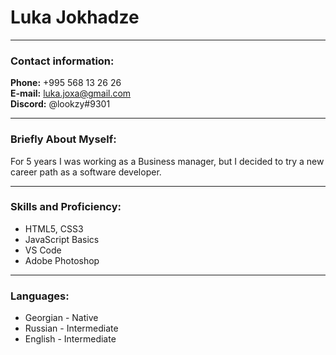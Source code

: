 # Luka Jokhadze

---

### Contact information:

**Phone:** +995 568 13 26 26<br>
**E-mail:** luka.joxa@gmail.com<br>
**Discord:** @lookzy#9301<br>

---

### Briefly About Myself:

For 5 years I was working as a Business manager, but I decided to try a new career path as a software developer.<br>

---

### Skills and Proficiency:

- HTML5, CSS3
- JavaScript Basics
- VS Code
- Adobe Photoshop

---

### Languages:

- Georgian \- Native
- Russian \- Intermediate
- English \- Intermediate